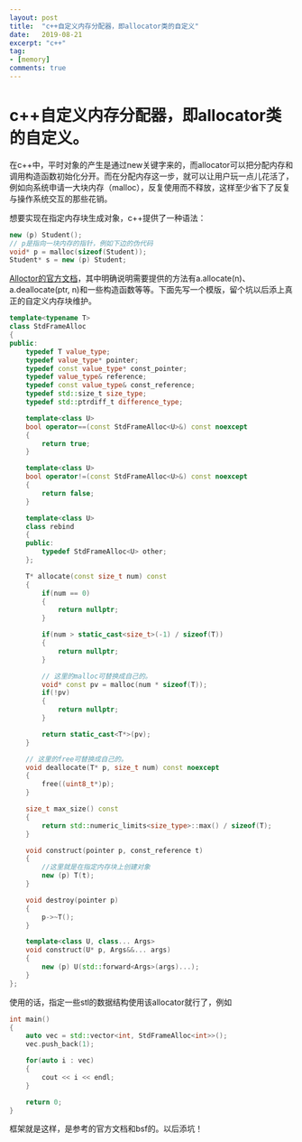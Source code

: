 ```yaml
---
layout: post
title:  "c++自定义内存分配器，即allocator类的自定义"
date:   2019-08-21
excerpt: "c++"
tag:
- [memory]
comments: true
---
```


# c++自定义内存分配器，即allocator类的自定义。

在c++中，平时对象的产生是通过new关键字来的，而allocator可以把分配内存和调用构造函数初始化分开。而在分配内存这一步，就可以让用户玩一点儿花活了，例如向系统申请一大块内存（malloc），反复使用而不释放，这样至少省下了反复与操作系统交互的那些花销。

想要实现在指定内存块生成对象，c++提供了一种语法：

```c++
new (p) Student();
// p是指向一块内存的指针，例如下边的伪代码
void* p = malloc(sizeof(Student));
Student* s = new (p) Student;
```

[Alloctor的官方文档](https://en.cppreference.com/w/cpp/named_req/Allocator#Allocator_completeness_requirements)，其中明确说明需要提供的方法有a.allocate(n)、a.deallocate(ptr, n)和一些构造函数等等。下面先写一个模版，留个坑以后添上真正的自定义内存块维护。

```c++
template<typename T>
class StdFrameAlloc
{
public:
	typedef T value_type;
	typedef value_type* pointer;
	typedef const value_type* const_pointer;
	typedef value_type& reference;
	typedef const value_type& const_reference;
	typedef std::size_t size_type;
	typedef std::ptrdiff_t difference_type;

	template<class U>
	bool operator==(const StdFrameAlloc<U>&) const noexcept
	{
		return true;
	}

	template<class U>
	bool operator!=(const StdFrameAlloc<U>&) const noexcept
	{
		return false;
	}

	template<class U>
	class rebind
	{
	public:
		typedef StdFrameAlloc<U> other;
	};

	T* allocate(const size_t num) const
	{
		if(num == 0)
		{
			return nullptr;
		}

		if(num > static_cast<size_t>(-1) / sizeof(T))
		{
			return nullptr;
		}

        // 这里的malloc可替换成自己的。
		void* const pv = malloc(num * sizeof(T));
		if(!pv)
		{
			return nullptr;
		}

		return static_cast<T*>(pv);
	}

    // 这里的free可替换成自己的。
	void deallocate(T* p, size_t num) const noexcept
	{
		free((uint8_t*)p);
	}

	size_t max_size() const
	{
		return std::numeric_limits<size_type>::max() / sizeof(T);
	}

	void construct(pointer p, const_reference t)
	{
        //这里就是在指定内存块上创建对象
		new (p) T(t);
	}

	void destroy(pointer p)
	{
		p->~T();
	}

	template<class U, class... Args>
	void construct(U* p, Args&&... args)
	{
		new (p) U(std::forward<Args>(args)...);
	}
};
```

使用的话，指定一些stl的数据结构使用该allocator就行了，例如

```c++
int main()
{
	auto vec = std::vector<int, StdFrameAlloc<int>>();
	vec.push_back(1);

	for(auto i : vec)
	{
		cout << i << endl;
	}

	return 0;
}
```

框架就是这样，是参考的官方文档和bsf的。以后添坑！
